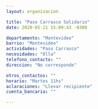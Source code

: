 ```yaml
---
layout: organizacion

title: "Paso Carrasco Solidario"
date: 2020-05-21 15:09:43 -0300

departamento: "Montevideo"
barrio: "Montevideo"
actividades: "Paso Carrasco"
necesidades: "Olla"
telefono_contacto: ""
direccion: "No corresponde"

otros_contactos: ""
horario: "Martes 11hs"
aclaraciones: "Llevar recipiente"
cuenta_bancaria: ""

---
```

